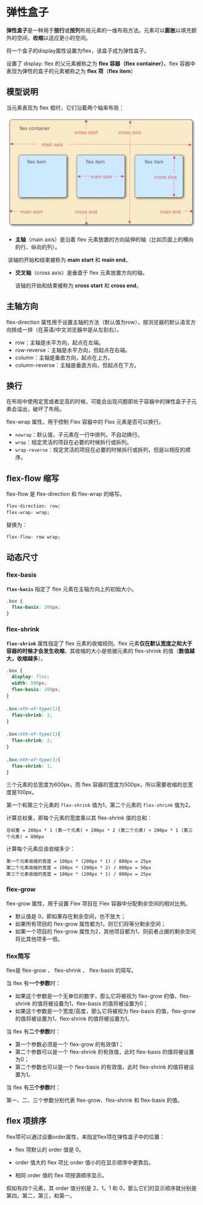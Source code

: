 # 弹性盒子

**弹性盒子**是一种用于**按行**或**按列**布局元素的一维布局方法。元素可以**膨胀**以填充额外的空间，**收缩**以适应更小的空间。



将一个盒子的display属性设置为flex，该盒子成为弹性盒子。

设置了 display: flex 的父元素被称之为 **flex 容器（flex container）**。flex 容器中表现为弹性的盒子的元素被称之为 **flex 项**（**flex item**）



## 模型说明

当元素表现为 flex 框时，它们沿着两个轴来布局：

![模型轴](images/弹性盒子.assets/flex_terms.png)

- **主轴**（main axis）是沿着 flex 元素放置的方向延伸的轴（比如页面上的横向的行、纵向的列）。

​	该轴的开始和结束被称为 **main start** 和 **main end**。

- **交叉轴**（cross axis）是垂直于 flex 元素放置方向的轴。

    该轴的开始和结束被称为 **cross start** 和 **cross end**。



## 主轴方向

 flex-direction 属性用于设置主轴的方法（默认值为row），按浏览器的默认语言方向排成一排（在英语/中文浏览器中是从左到右）。

- row：主轴是水平方向，起点在左端。
- row-reverse：主轴是水平方向，但起点在右端。
- column：主轴是垂直方向，起点在上方。
- column-reverse：主轴是垂直方向，但起点在下方。



## 换行

在布局中使用定宽或者定高的时候，可能会出现问题即处于容器中的弹性盒子子元素会溢出，破坏了布局。

flex-wrap 属性，用于控制 Flex 容器中的 Flex 元素是否可以换行。

- `nowrap`：默认值，子元素在一行中排列，不自动换行。
- `wrap`：规定灵活的项目在必要的时候拆行或拆列。
- `wrap-reverse`：规定灵活的项目在必要的时候拆行或拆列，但是以相反的顺序。



## flex-flow 缩写

flex-flow 是 flex-direction 和 flex-wrap 的缩写。

```css
flex-direction: row;
flex-wrap: wrap;
```

 替换为：

```css
flex-flow: row wrap;
```



## 动态尺寸

### flex-basis

 **`flex-basis`** 指定了 flex 元素在主轴方向上的初始大小。

```css
.box {
  flex-basis: 200px;
}
```



### flex-shrink

**`flex-shrink`** 属性指定了 flex 元素的收缩规则。flex 元素**仅在默认宽度之和大于容器的时候才会发生收缩**，其收缩的大小是依据元素的 flex-shrink 的值（**数值越大，收缩越多**）。

```css
.box {
  display: flex;
  width: 500px;
  flex-basis: 200px;
}

.box:nth-of-type(1){
  flex-shrink: 1;
}

.box:nth-of-type(2){
  flex-shrink: 2;
}

.box:nth-of-type(3){
  flex-shrink: 1;
}
```

三个元素的总宽度为600px，而 flex 容器的宽度为500px，所以需要收缩的总宽度是100px。

第一个和第三个元素的 `flex-shrink` 值为1，第二个元素的 `flex-shrink` 值为2。

计算总权重，即每个元素的宽度乘以其 flex-shrink 值的总和：

```
总权重 = 200px * 1 (第一个元素) + 200px * 2 (第二个元素) + 200px * 1 (第三个元素) = 800px
```

计算每个元素应该收缩多少：

```
第一个元素收缩的宽度 = 100px * (200px * 1) / 800px = 25px
第二个元素收缩的宽度 = 100px * (200px * 2) / 800px = 50px
第三个元素收缩的宽度 = 100px * (200px * 1) / 800px = 25px
```



### flex-grow

flex-grow 属性，用于设置 Flex 项目在 Flex 容器中分配剩余空间的相对比例。

- 默认值是 0，即如果存在剩余空间，也不放大；
- 如果所有项目的 flex-grow 属性都为1，则它们将等分剩余空间；
- 如果一个项目的 flex-grow 属性为2，其他项目都为1，则前者占据的剩余空间将比其他项多一倍。



### flex简写

flex是 flex-grow 、 flex-shrink 、 flex-basis 的简写。

当 flex 有**一个参数**时：

- 如果这个参数是一个无单位的数字，那么它将被视为 flex-grow 的值，flex-shrink 的值将被设置为1，flex-basis 的值将被设置为0；
- 如果这个参数是一个宽度/高度，那么它将被视为 flex-basis 的值，flex-grow 的值将被设置为1，flex-shrink 的值将被设置为1。



当 flex 有**二个参数**时：

- 第一个参数必须是一个 flex-grow 的有效值1；
- 第二个参数可以是一个 flex-shrink 的有效值，此时 flex-basis 的值将被设置为0；
- 第二个参数也可以是一个 flex-basis 的有效值，此时 flex-shrink 的值将被设置为1。



当 flex 有**三个参数**时：

第一、二、三个参数分别代表 flex-grow、flex-shrink 和 flex-basis 的值。



## flex 项排序

flex项可以通过设置order属性，来指定flex项在弹性盒子中的位置：

- flex 项默认的 order 值是 0。
- order 值大的 flex 项比 order 值小的在显示顺序中更靠后。

- 相同 order 值的 flex 项按源顺序显示。

假如有四个元素，其 order 值分别是 2，1，1 和 0，那么它们的显示顺序就分别是第四，第二，第三，和第一。